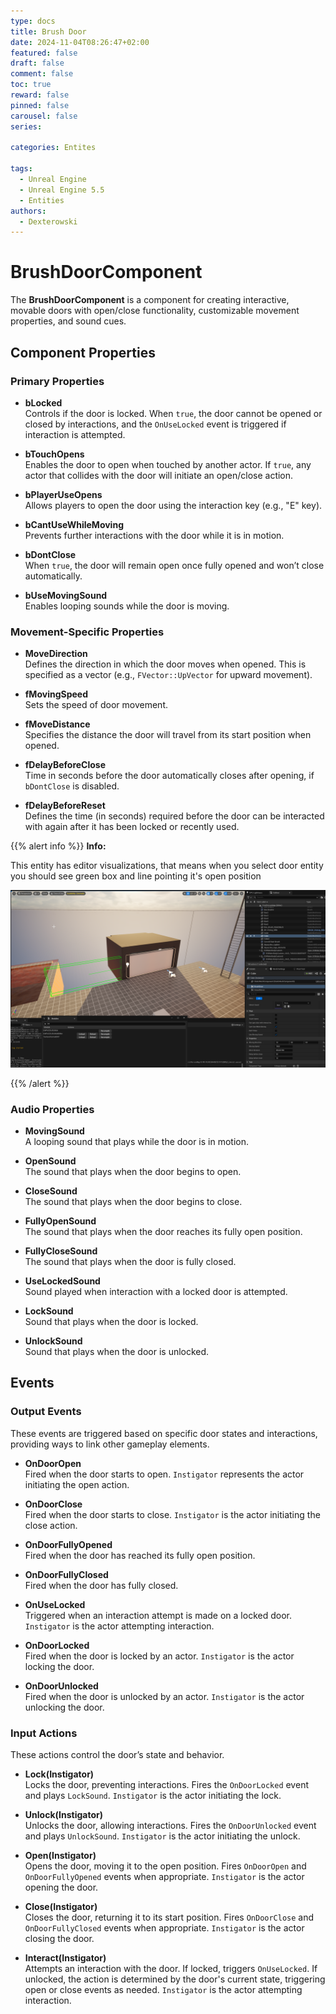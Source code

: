 ```yaml
---
type: docs 
title: Brush Door
date: 2024-11-04T08:26:47+02:00
featured: false
draft: false
comment: false
toc: true
reward: false
pinned: false
carousel: false
series: 
 
categories: Entites
 
tags: 
  - Unreal Engine
  - Unreal Engine 5.5
  - Entities
authors:
  - Dexterowski
---
```


# BrushDoorComponent

The **BrushDoorComponent** is a component for creating interactive, movable doors with open/close functionality, customizable movement properties, and sound cues.

## Component Properties

### Primary Properties

- **bLocked**  
  Controls if the door is locked. When `true`, the door cannot be opened or closed by interactions, and the `OnUseLocked` event is triggered if interaction is attempted.

- **bTouchOpens**  
  Enables the door to open when touched by another actor. If `true`, any actor that collides with the door will initiate an open/close action.

- **bPlayerUseOpens**  
  Allows players to open the door using the interaction key (e.g., "E" key).

- **bCantUseWhileMoving**  
  Prevents further interactions with the door while it is in motion. 

- **bDontClose**  
  When `true`, the door will remain open once fully opened and won’t close automatically.

- **bUseMovingSound**  
  Enables looping sounds while the door is moving.

### Movement-Specific Properties

- **MoveDirection**  
  Defines the direction in which the door moves when opened. This is specified as a vector (e.g., `FVector::UpVector` for upward movement).

- **fMovingSpeed**  
  Sets the speed of door movement.

- **fMoveDistance**  
  Specifies the distance the door will travel from its start position when opened.

- **fDelayBeforeClose**  
  Time in seconds before the door automatically closes after opening, if `bDontClose` is disabled.

- **fDelayBeforeReset**  
  Defines the time (in seconds) required before the door can be interacted with again after it has been locked or recently used.


{{% alert info %}}
<strong>Info: </strong>
<p>This entity has editor visualizations, that means when you select door entity you should see green box and line pointing it's open position</p>
<center>

![Visualization Example](DXPuzzles2024_BrushDoorVisualization.png)

</center>
{{% /alert %}}


### Audio Properties

- **MovingSound**  
  A looping sound that plays while the door is in motion.

- **OpenSound**  
  The sound that plays when the door begins to open.

- **CloseSound**  
  The sound that plays when the door begins to close.

- **FullyOpenSound**  
  The sound that plays when the door reaches its fully open position.

- **FullyCloseSound**  
  The sound that plays when the door is fully closed.

- **UseLockedSound**  
  Sound played when interaction with a locked door is attempted.

- **LockSound**  
  Sound that plays when the door is locked.

- **UnlockSound**  
  Sound that plays when the door is unlocked.

## Events

### Output Events

These events are triggered based on specific door states and interactions, providing ways to link other gameplay elements.

- **OnDoorOpen**  
  Fired when the door starts to open. `Instigator` represents the actor initiating the open action.

- **OnDoorClose**  
  Fired when the door starts to close. `Instigator` is the actor initiating the close action.

- **OnDoorFullyOpened**  
  Fired when the door has reached its fully open position.

- **OnDoorFullyClosed**  
  Fired when the door has fully closed.

- **OnUseLocked**  
  Triggered when an interaction attempt is made on a locked door. `Instigator` is the actor attempting interaction.

- **OnDoorLocked**  
  Fired when the door is locked by an actor. `Instigator` is the actor locking the door.

- **OnDoorUnlocked**  
  Fired when the door is unlocked by an actor. `Instigator` is the actor unlocking the door.

### Input Actions

These actions control the door’s state and behavior.

- **Lock(Instigator)**  
  Locks the door, preventing interactions. Fires the `OnDoorLocked` event and plays `LockSound`. `Instigator` is the actor initiating the lock.

- **Unlock(Instigator)**  
  Unlocks the door, allowing interactions. Fires the `OnDoorUnlocked` event and plays `UnlockSound`. `Instigator` is the actor initiating the unlock.

- **Open(Instigator)**  
  Opens the door, moving it to the open position. Fires `OnDoorOpen` and `OnDoorFullyOpened` events when appropriate. `Instigator` is the actor opening the door.

- **Close(Instigator)**  
  Closes the door, returning it to its start position. Fires `OnDoorClose` and `OnDoorFullyClosed` events when appropriate. `Instigator` is the actor closing the door.

- **Interact(Instigator)**  
  Attempts an interaction with the door. If locked, triggers `OnUseLocked`. If unlocked, the action is determined by the door's current state, triggering open or close events as needed. `Instigator` is the actor attempting interaction.
